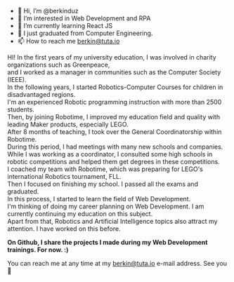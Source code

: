 - 👋  Hi, I’m @berkinduz
- 👀  I’m interested in Web Development and RPA
- 🌱  I’m currently learning React JS
- 💞️  I just graduated from Computer Engineering.
- 📫  How to reach me berkin@tuta.io


HI! In the first years of my university education,
I was involved in charity organizations such as Greenpeace, </br> and I worked as a manager in communities such as the Computer Society (IEEE).</br> 
In the following years, I started Robotics-Computer Courses for children in disadvantaged regions. </br> 
I'm an experienced Robotic programming instruction with more than 2500 students.</br> 
Then, by joining Robotime, I improved my education field and quality with leading Maker products, especially LEGO.</br> 
After 8 months of teaching, I took over the General Coordinatorship within Robotime.</br> 
During this period, I had meetings with many new schools and companies. </br> 
While I was working as a coordinator, I consulted some high schools in robotic competitions and helped them get degrees in these competitions. </br> 
I coached my team with Robotime, which was preparing for LEGO's international Robotics tournament, FLL. </br> 
Then I focused on finishing my school. I passed all the exams and graduated.</br>
In this process, I started to learn the field of Web Development.</br>
I'm thinking of doing my career planning on Web Development. I am currently continuing my education on this subject. </br>
Apart from that, Robotics and Artificial Intelligence topics also attract my attention. I have worked on this before. </br>

<b>On Github, I share the projects I made during my Web Development trainings. For now. :)</b><br>

You can reach me at any time at my berkin@tuta.io e-mail address. See you 👋

<!---
berkinduz/berkinduz is a ✨ special ✨ repository because its `README.md` (this file) appears on your GitHub profile.
You can click the Preview link to take a look at your changes.
--->
